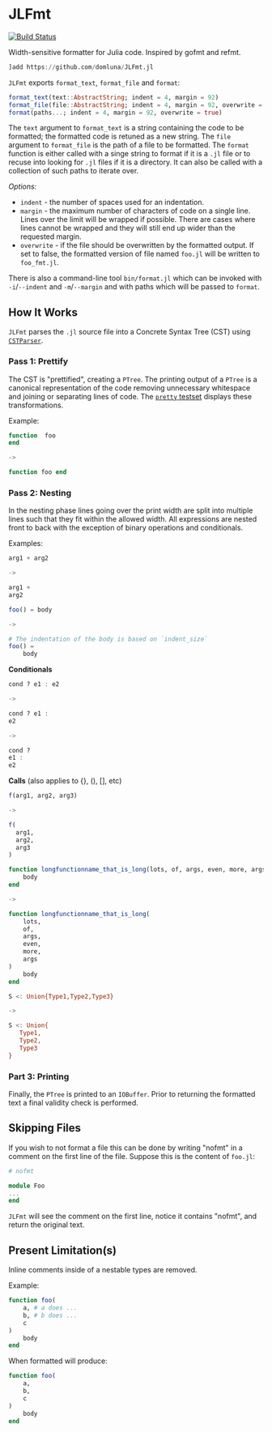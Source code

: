 # JLFmt

[![Build Status](https://travis-ci.org/domluna/JLFmt.jl.svg?branch=master)](https://travis-ci.org/domluna/JLFmt.jl)
<!-- [![Coverage Status](https://coveralls.io/repos/github/domluna/JLFmt.jl/badge.svg?branch=master)](https://coveralls.io/github/domluna/JLFmt.jl?branch=master) -->

Width-sensitive formatter for Julia code. Inspired by gofmt and refmt.

```julia
]add https://github.com/domluna/JLFmt.jl
```

`JLFmt` exports `format_text`, `format_file` and `format`:

```julia
format_text(text::AbstractString; indent = 4, margin = 92)
format_file(file::AbstractString; indent = 4, margin = 92, overwrite = true)
format(paths...; indent = 4, margin = 92, overwrite = true)
```

The `text` argument to `format_text` is a string containing the code to be formatted; the formatted code is retuned as a new string. The `file` argument to `format_file` is the path of a file to be formatted. The `format` function is either called with a singe string to format if it is a `.jl` file or to recuse into looking for `.jl` files if it is a directory. It can also be called with a collection of such paths to iterate over.

*Options:*

* `indent` - the number of spaces used for an indentation.
* `margin` - the maximum number of characters of code on a single line. Lines over
the limit will be wrapped if possible. There are cases where lines cannot be wrapped
and they will still end up wider than the requested margin.
* `overwrite` - if the file should be overwritten by the formatted output. If set to false, the formatted version of file named `foo.jl` will be written to `foo_fmt.jl`.

There is also a command-line tool `bin/format.jl` which can be invoked with `-i`/`--indent` and `-m`/`--margin` and with paths which will be passed to `format`.


## How It Works

`JLFmt` parses the `.jl` source file into a Concrete Syntax Tree (CST) using [`CSTParser`](https://github.com/ZacLN/CSTParser.jl).

### Pass 1: Prettify

The CST is "prettified", creating a `PTree`. The printing output of a `PTree` is a canonical representation of the code removing unnecessary whitespace and joining or separating lines of code. The [`pretty` testset](./test/runtests.jl) displays these transformations.

Example:

```julia
function  foo
end

->

function foo end
```

### Pass 2: Nesting

In the nesting phase lines going over the print width are split into multiple lines such that they fit within
the allowed width. All expressions are nested front to back with the exception of binary operations and conditionals.

Examples:


```julia
arg1 + arg2

->

arg1 + 
arg2
```

```julia
foo() = body

->

# The indentation of the body is based on `indent_size`
foo() =
    body
```

**Conditionals**

```julia
cond ? e1 : e2

->

cond ? e1 :
e2

->

cond ? 
e1 :
e2
```

**Calls** (also applies to {}, (), [], etc)

```julia
f(arg1, arg2, arg3)

->

f(
  arg1,
  arg2,
  arg3
)
```

```julia
function longfunctionname_that_is_long(lots, of, args, even, more, args)
    body
end

->

function longfunctionname_that_is_long(
    lots, 
    of, 
    args,
    even, 
    more, 
    args
)
    body
end
```

```julia
S <: Union{Type1,Type2,Type3}

->

S <: Union{
   Type1,
   Type2,
   Type3
}
```

### Part 3: Printing

Finally, the `PTree` is printed to an `IOBuffer`. Prior to returning the formatted text a final validity
check is performed.

## Skipping Files

If you wish to not format a file this can be done by writing "nofmt" in a comment on the first line
of the file. Suppose this is the content of `foo.jl`:

```julia
# nofmt

module Foo
...
end
```

`JLFmt` will see the comment on the first line, notice it contains "nofmt", and return the original text.

## Present Limitation(s)

Inline comments inside of a nestable types are removed.

Example:

```julia
function foo(
    a, # a does ...
    b, # b does ...
    c
)
    body
end
```

When formatted will produce:

```julia
function foo(
    a,
    b,
    c
)
    body
end
```

